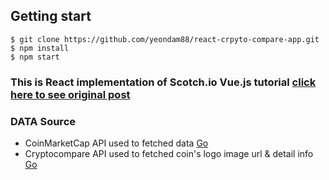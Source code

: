 ## Getting start
```
$ git clone https://github.com/yeondam88/react-crpyto-compare-app.git
$ npm install
$ npm start
```

### This is React implementation of Scotch.io Vue.js tutorial [click here to see original post](https://scotch.io/tutorials/build-a-cryptocurrency-comparison-site-with-vuejs)

### DATA Source
 + CoinMarketCap API used to fetched data [Go](https://coinmarketcap.com/api/)
 + Cryptocompare API used to fetched coin's logo image url & detail info [Go](https://cryptocompare.com/api)

